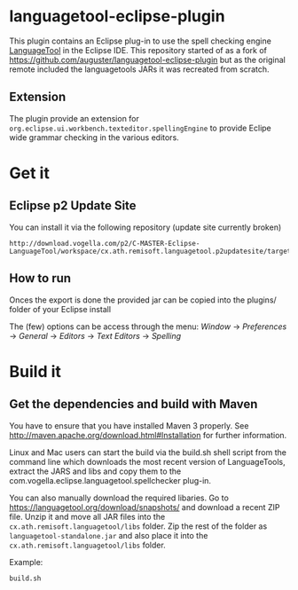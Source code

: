 languagetool-eclipse-plugin
===========================

This plugin contains an Eclipse plug-in to use the spell checking engine  [LanguageTool](https://languagetool.org) in the Eclipse IDE.  This repository started of as a fork of https://github.com/auguster/languagetool-eclipse-plugin but as the original remote included the languagetools JARs it was recreated from scratch.

## Extension

The plugin provide an extension for `org.eclipse.ui.workbench.texteditor.spellingEngine` to provide Eclipe wide grammar checking in the various editors.

# Get it

## Eclipse p2 Update Site

You can install it via the following repository (update site currently broken)

```
http://download.vogella.com/p2/C-MASTER-Eclipse-LanguageTool/workspace/cx.ath.remisoft.languagetool.p2updatesite/target/repository/
```

## How to run

Onces the export is done the provided jar can be copied into the plugins/ folder of your Eclipse install

The (few) options can be access through the menu: _Window_ → _Preferences_ → _General_ → _Editors_ → _Text Editors_ → _Spelling_

# Build it

## Get the dependencies and build with Maven

You have to ensure that you have installed Maven 3 properly.
See http://maven.apache.org/download.html#Installation for further information.


Linux and Mac users can start the build via the build.sh shell script from the command line which downloads the most recent version of LanguageTools, extract the JARS and libs and copy them to the com.vogella.eclipse.languagetool.spellchecker plug-in.

You can also manually download the required libaries. Go to https://languagetool.org/download/snapshots/ and download a recent ZIP file.
Unzip it and move all JAR files into the `cx.ath.remisoft.languagetool/libs` folder.
Zip the rest of the folder as `languagetool-standalone.jar` and also place it into the `cx.ath.remisoft.languagetool/libs` folder.


Example:

```bash
build.sh
```




